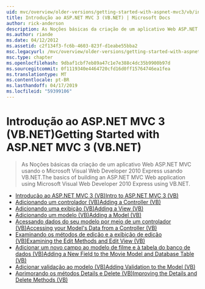 ```yaml
---
uid: mvc/overview/older-versions/getting-started-with-aspnet-mvc3/vb/index
title: Introdução ao ASP.NET MVC 3 (VB.NET) | Microsoft Docs
author: rick-anderson
description: As Noções básicas da criação de um aplicativo Web ASP.NET MVC usando o Microsoft Visual Web Developer 2010 Express usando VB.NET.
ms.author: riande
ms.date: 04/12/2012
ms.assetid: c2f134f3-fc6b-4603-823f-d1eabe55bba2
msc.legacyurl: /mvc/overview/older-versions/getting-started-with-aspnet-mvc3/vb
msc.type: chapter
ms.openlocfilehash: 9dbaf1cbf7eb89a47c1e7e388c4dc35b9900b97d
ms.sourcegitcommit: 0f1119340e4464720cfd16d0ff15764746ea1fea
ms.translationtype: MT
ms.contentlocale: pt-BR
ms.lasthandoff: 04/17/2019
ms.locfileid: "59399106"
---
```

# <a name="getting-started-with-aspnet-mvc-3-vbnet"></a><span data-ttu-id="d9b75-103">Introdução ao ASP.NET MVC 3 (VB.NET)</span><span class="sxs-lookup"><span data-stu-id="d9b75-103">Getting Started with ASP.NET MVC 3 (VB.NET)</span></span>

> <span data-ttu-id="d9b75-104">As Noções básicas da criação de um aplicativo Web ASP.NET MVC usando o Microsoft Visual Web Developer 2010 Express usando VB.NET.</span><span class="sxs-lookup"><span data-stu-id="d9b75-104">The basics of building an ASP.NET MVC Web application using Microsoft Visual Web Developer 2010 Express using VB.NET.</span></span>


- [<span data-ttu-id="d9b75-105">Introdução ao ASP.NET MVC 3 (VB)</span><span class="sxs-lookup"><span data-stu-id="d9b75-105">Intro to ASP.NET MVC 3 (VB)</span></span>](intro-to-aspnet-mvc-3.md)
- [<span data-ttu-id="d9b75-106">Adicionando um controlador (VB)</span><span class="sxs-lookup"><span data-stu-id="d9b75-106">Adding a Controller (VB)</span></span>](adding-a-controller.md)
- [<span data-ttu-id="d9b75-107">Adicionando uma exibição (VB)</span><span class="sxs-lookup"><span data-stu-id="d9b75-107">Adding a View (VB)</span></span>](adding-a-view.md)
- [<span data-ttu-id="d9b75-108">Adicionando um modelo (VB)</span><span class="sxs-lookup"><span data-stu-id="d9b75-108">Adding a Model (VB)</span></span>](adding-a-model.md)
- [<span data-ttu-id="d9b75-109">Acessando dados do seu modelo por meio de um controlador (VB)</span><span class="sxs-lookup"><span data-stu-id="d9b75-109">Accessing your Model's Data from a Controller (VB)</span></span>](accessing-your-models-data-from-a-controller.md)
- [<span data-ttu-id="d9b75-110">Examinando os métodos de edição e a exibição de edição (VB)</span><span class="sxs-lookup"><span data-stu-id="d9b75-110">Examining the Edit Methods and Edit View (VB)</span></span>](examining-the-edit-methods-and-edit-view.md)
- [<span data-ttu-id="d9b75-111">Adicionar um novo campo ao modelo de filme e à tabela do banco de dados (VB)</span><span class="sxs-lookup"><span data-stu-id="d9b75-111">Adding a New Field to the Movie Model and Database Table (VB)</span></span>](adding-a-new-field.md)
- [<span data-ttu-id="d9b75-112">Adicionar validação ao modelo (VB)</span><span class="sxs-lookup"><span data-stu-id="d9b75-112">Adding Validation to the Model (VB)</span></span>](adding-validation-to-the-model.md)
- [<span data-ttu-id="d9b75-113">Aprimorando os métodos Details e Delete (VB)</span><span class="sxs-lookup"><span data-stu-id="d9b75-113">Improving the Details and Delete Methods (VB)</span></span>](improving-the-details-and-delete-methods.md)
